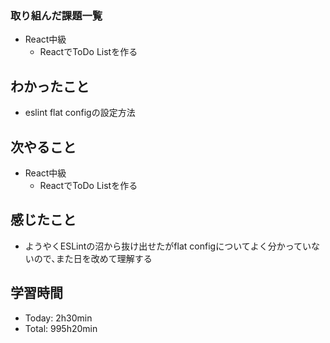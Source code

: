 ### 取り組んだ課題一覧
- React中級
  - ReactでToDo Listを作る
## わかったこと
- eslint flat configの設定方法
## 次やること
- React中級
  - ReactでToDo Listを作る
## 感じたこと
- ようやくESLintの沼から抜け出せたがflat configについてよく分かっていないので､また日を改めて理解する
## 学習時間
- Today: 2h30min
- Total: 995h20min